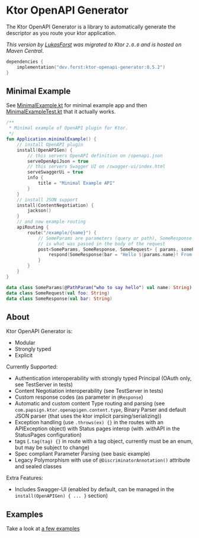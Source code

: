 # Ktor OpenAPI Generator

The Ktor OpenAPI Generator is a library to automatically generate the descriptor as you route your ktor application.

_This version by [LukasForst](https://github.com/LukasForst) was migrated to Ktor `2.0.0` and is hosted on Maven
Central_.

```kotlin
dependencies {
    implementation("dev.forst:ktor-openapi-generator:0.5.2")
}
```

## Minimal Example

See [MinimalExample.kt](src/test/kotlin/MinimalExample.kt) for minimal example app and
then [MinimalExampleTest.kt](src/test/kotlin/MinimalExampleTest.kt) that it actually works.

```kotlin
/**
 * Minimal example of OpenAPI plugin for Ktor.
 */
fun Application.minimalExample() {
    // install OpenAPI plugin
    install(OpenAPIGen) {
        // this servers OpenAPI definition on /openapi.json
        serveOpenApiJson = true
        // this servers Swagger UI on /swagger-ui/index.html
        serveSwaggerUi = true
        info {
            title = "Minimal Example API"
        }
    }
    // install JSON support
    install(ContentNegotiation) {
        jackson()
    }
    // and now example routing
    apiRouting {
        route("/example/{name}") {
            // SomeParams are parameters (query or path), SomeResponse is what the backend returns and SomeRequest
            // is what was passed in the body of the request
            post<SomeParams, SomeResponse, SomeRequest> { params, someRequest ->
                respond(SomeResponse(bar = "Hello ${params.name}! From body: ${someRequest.foo}."))
            }
        }
    }
}

data class SomeParams(@PathParam("who to say hello") val name: String)
data class SomeRequest(val foo: String)
data class SomeResponse(val bar: String)
```

## About

Ktor OpenAPI Generator is:

- Modular
- Strongly typed
- Explicit

Currently Supported:

- Authentication interoperability with strongly typed Principal (OAuth only, see TestServer in tests)
- Content Negotiation interoperability (see TestServer in tests)
- Custom response codes (as parameter in `@Response`)
- Automatic and custom content Type routing and parsing (see `com.papsign.ktor.openapigen.content.type`, Binary Parser
  and default JSON parser (that uses the ktor implicit parsing/serializing))
- Exception handling (use `.throws(ex) {}` in the routes with an APIException object) with Status pages interop (with
  .withAPI in the StatusPages configuration)
- tags (`.tag(tag) {}` in route with a tag object, currently must be an enum, but may be subject to change)
- Spec compliant Parameter Parsing (see basic example)
- Legacy Polymorphism with use of `@DiscriminatorAnnotation()` attribute and sealed classes

Extra Features:

- Includes Swagger-UI (enabled by default, can be managed in the `install(OpenAPIGen) { ... }` section)

## Examples

Take a look at [a few examples](https://github.com/papsign/Ktor-OpenAPI-Generator/wiki/A-few-examples)
